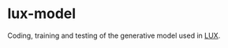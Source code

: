 # lux-model
Coding, training and testing of the generative model used in [LUX](https://github.com/dcabezas98/lux).
